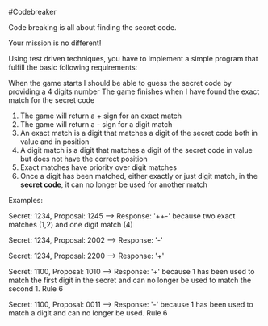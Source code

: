 #Codebreaker

Code breaking is all about finding the secret code.

Your mission is no different!

Using test driven techniques, you have to implement a simple program that fulfill the basic following requirements:

When the game starts I should be able to guess the secret code by providing a 4 digits number
The game finishes when I have found the exact match for the secret code

1. The game will return a + sign for an exact match
2. The game will return a - sign for a digit match
3. An exact match is a digit that matches a digit of the secret code both in value and in position
4. A digit match is a digit that matches a digit of the secret code in value but does not have the correct position
5. Exact matches have priority over digit matches
6. Once a digit has been matched, either exactly or just digit match, in the **secret code**, it can no longer be used for another match


Examples: 

Secret: 1234, Proposal: 1245 --> Response: '++-' because two exact matches (1,2) and one digit match (4)

Secret: 1234, Proposal: 2002 --> Response: '-' 

Secret: 1234, Proposal: 2200 --> Response: '+' 

Secret: 1100, Proposal: 1010 --> Response: '+' because 1 has been used to match the first digit in the secret and can no longer be used to match the second 1. Rule 6

Secret: 1100, Proposal: 0011 --> Response: '-' because 1 has been used to match a digit and can no longer be used. Rule 6
